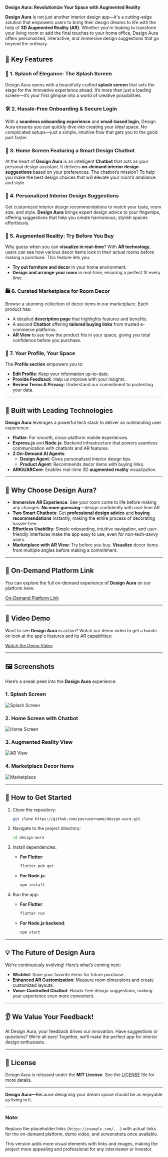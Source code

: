 **Design Aura: Revolutionize Your Space with Augmented Reality**

**Design Aura** is not just another interior design app—it's a cutting-edge solution that empowers users to bring their design dreams to life with the help of **3D Augmented Reality (AR)**. Whether you're looking to transform your living room or add the final touches to your home office, Design Aura offers personalized, interactive, and immersive design suggestions that go beyond the ordinary.

## 🚀 **Key Features**

### 🎨 **1. Splash of Elegance: The Splash Screen**
Design Aura opens with a beautifully crafted **splash screen** that sets the stage for the innovative experience ahead. It’s more than just a loading screen—it’s your first glimpse into a world of creative possibilities.

### 🛠 **2. Hassle-Free Onboarding & Secure Login**
With a **seamless onboarding experience** and **email-based login**, Design Aura ensures you can quickly dive into creating your ideal space. No complicated setups—just a simple, intuitive flow that gets you to the good part faster.

### 🤖 **3. Home Screen Featuring a Smart Design Chatbot**
At the heart of **Design Aura** is an intelligent **Chatbot** that acts as your personal design assistant. It delivers **on-demand interior design suggestions** based on your preferences. The chatbot’s mission? To help you make the best design choices that will elevate your room’s ambiance and style.

### 🏡 **4. Personalized Interior Design Suggestions**
Get customized interior design recommendations to match your taste, room size, and style. **Design Aura** brings expert design advice to your fingertips, offering suggestions that help you create harmonious, stylish spaces effortlessly.

### 📱 **5. Augmented Reality: Try Before You Buy**
Why guess when you can **visualize in real-time**? With **AR technology**, users can see how various decor items look in their actual rooms before making a purchase. This feature lets you:
- **Try out furniture and decor** in your home environment.
- **Design and arrange your room** in real-time, ensuring a perfect fit every time.

### 🛍 **6. Curated Marketplace for Room Decor**
Browse a stunning collection of decor items in our marketplace. Each product has:
- A detailed **description page** that highlights features and benefits.
- A second **Chatbot** offering **tailored buying links** from trusted e-commerce platforms.
- **AR View** to see how the product fits in your space, giving you total confidence before you purchase.

### 👤 **7. Your Profile, Your Space**
The **Profile section** empowers you to:
- **Edit Profile**: Keep your information up-to-date.
- **Provide Feedback**: Help us improve with your insights.
- **Review Terms & Privacy**: Understand our commitment to protecting your data.

---

## 🔧 **Built with Leading Technologies**

**Design Aura** leverages a powerful tech stack to deliver an outstanding user experience:
- **Flutter**: For smooth, cross-platform mobile experiences.
- **Express.js** and **Node.js**: Backend infrastructure that powers seamless communication with chatbots and AR features.
- **2 On-Demand AI Agents**:
  - **Design Agent**: Gives personalized interior design tips.
  - **Product Agent**: Recommends decor items with buying links.
- **ARKit/ARCore**: Enables real-time 3D **augmented reality** visualization.

---

## 🌟 **Why Choose Design Aura?**

- **Immersive AR Experience**: See your room come to life before making any changes. **No more guessing**—design confidently with real-time AR.
- **Two Smart Chatbots**: Get **professional design advice** and **buying recommendations** instantly, making the entire process of decorating hassle-free.
- **Effortless Usability**: Simple onboarding, intuitive navigation, and user-friendly interfaces make the app easy to use, even for non-tech-savvy users.
- **Marketplace with AR View**: Try before you buy. **Visualize** decor items from multiple angles before making a commitment.

---

## 🔗 **On-Demand Platform Link**

You can explore the full on-demand experience of **Design Aura** on our platform here:

[On-Demand Platform Link](https://example.com/ondemand-platform-link)

---

## 🎥 **Video Demo**

Want to see **Design Aura** in action? Watch our demo video to get a hands-on look at the app's features and its AR capabilities:

[Watch the Demo Video](https://example.com/demo-video-link)

---

## 🖼 **Screenshots**

Here’s a sneak peek into the **Design Aura** experience:

### 1. **Splash Screen**
![Splash Screen](https://example.com/splash-screen.png)

### 2. **Home Screen with Chatbot**
![Home Screen](https://example.com/home-screen.png)

### 3. **Augmented Reality View**
![AR View](https://example.com/ar-view.png)

### 4. **Marketplace Decor Items**
![Marketplace](https://example.com/marketplace.png)

---

## 🎯 **How to Get Started**

1. Clone the repository:
    ```bash
    git clone https://github.com/yourusername/design-aura.git
    ```

2. Navigate to the project directory:
    ```bash
    cd design-aura
    ```

3. Install dependencies:
   - **For Flutter**:
     ```bash
     flutter pub get
     ```
   - **For Node.js**:
     ```bash
     npm install
     ```

4. Run the app:
   - **For Flutter**:
     ```bash
     flutter run
     ```
   - **For Node.js backend**:
     ```bash
     npm start
     ```

---

## 💡 **The Future of Design Aura**

We’re continuously evolving! Here’s what’s coming next:
- **Wishlist**: Save your favorite items for future purchase.
- **Enhanced AR Customization**: Measure room dimensions and create customized layouts.
- **Voice-Controlled Chatbot**: Hands-free design suggestions, making your experience even more convenient.

---

## 👂 **We Value Your Feedback!**
At Design Aura, your feedback drives our innovation. Have suggestions or questions? We’re all ears! Together, we’ll make the perfect app for interior design enthusiasts.

---

## 📜 **License**

Design Aura is released under the **MIT License**. See the [LICENSE](LICENSE) file for more details.

---

**Design Aura**—Because designing your dream space should be as enjoyable as living in it.

---

### Note:
Replace the placeholder links (`https://example.com/...`) with actual links for the on-demand platform, demo video, and screenshots once available.

This version adds more visual elements with links and images, making the project more appealing and professional for any interviewer or investor.
